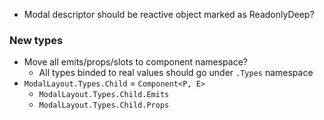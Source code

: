 - Modal descriptor should be reactive object marked as ReadonlyDeep?

### New types

- Move all emits/props/slots to component namespace?
  - All types binded to real values should go under `.Types` namespace
- `ModalLayout.Types.Child` = `Component<P, E>`
  - `ModalLayout.Types.Child.Emits`
  - `ModalLayout.Types.Child.Props`
